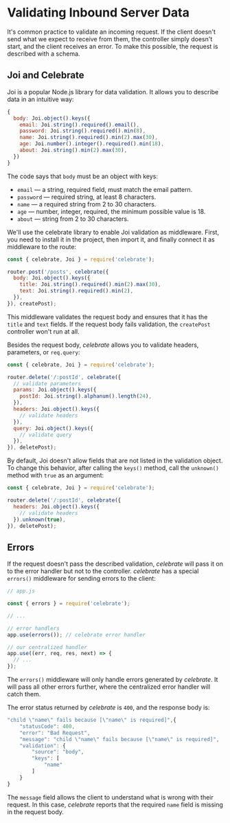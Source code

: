 # Validating Inbound Server Data

It's common practice to validate an incoming request. If the client doesn't send what we expect to receive from them, the controller simply doesn't start, and the client receives an error. To make this possible, the request is described with a schema.

## Joi and Celebrate

Joi is a popular Node.js library for data validation. It allows you to describe data in an intuitive way:

```jsx
{
  body: Joi.object().keys({
    email: Joi.string().required().email(),
    password: Joi.string().required().min(8),
    name: Joi.string().required().min(2).max(30),
    age: Joi.number().integer().required().min(18),
    about: Joi.string().min(2).max(30),
  })
}
```

The code says that `body` must be an object with keys:

-   `email` — a string, required field, must match the email pattern.
-   `password` — required string, at least 8 characters.
-   `name` — a required string from 2 to 30 characters.
-   `age` — number, integer, required, the minimum possible value is 18.
-   `about` — string from 2 to 30 characters.

We'll use the celebrate library to enable Joi validation as middleware. First, you need to install it in the project, then import it, and finally connect it as middleware to the route:

```jsx
const { celebrate, Joi } = require('celebrate');

router.post('/posts', celebrate({
  body: Joi.object().keys({
    title: Joi.string().required().min(2).max(30),
    text: Joi.string().required().min(2),
  }),
}), createPost);
```

This middleware validates the request body and ensures that it has the `title` and `text` fields. If the request body fails validation, the `createPost` controller won't run at all.

Besides the request body, _celebrate_ allows you to validate headers, parameters, or `req.query`:

```jsx
const { celebrate, Joi } = require('celebrate');

router.delete('/:postId', celebrate({
  // validate parameters
  params: Joi.object().keys({
    postId: Joi.string().alphanum().length(24),
  }),
  headers: Joi.object().keys({
    // validate headers
  }),
  query: Joi.object().keys({
    // validate query
  }),
}), deletePost);
```

By default, Joi doesn't allow fields that are not listed in the validation object. To change this behavior, after calling the `keys()` method, call the `unknown()` method with `true` as an argument:

```jsx
const { celebrate, Joi } = require('celebrate');

router.delete('/:postId', celebrate({
  headers: Joi.object().keys({
    // validate headers
  }).unknown(true),
}), deletePost);
```

## Errors

If the request doesn't pass the described validation, _celebrate_ will pass it on to the error handler but not to the controller. _celebrate_ has a special `errors()` middleware for sending errors to the client:

```jsx
// app.js

const { errors } = require('celebrate');

// ...

// error handlers
app.use(errors()); // celebrate error handler

// our centralized handler
app.use((err, req, res, next) => {
  // ...
});
```

The `errors()` middleware will only handle errors generated by _celebrate_. It will pass all other errors further, where the centralized error handler will catch them.

The error status returned by _celebrate_ is `400`, and the response body is:

```jsx
"child \"name\" fails because [\"name\" is required]",{
    "statusCode": 400,
    "error": "Bad Request",
    "message": "child \"name\" fails because [\"name\" is required]",
    "validation": {
        "source": "body",
        "keys": [
            "name"
        ]
    }
}
```

The `message` field allows the client to understand what is wrong with their request. In this case, _celebrate_ reports that the required `name` field is missing in the request body.